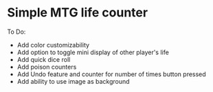 # Simple MTG life counter

To Do:
- Add color customizability
- Add option to toggle mini display of other player's life
- Add quick dice roll
- Add poison counters
- Add Undo feature and counter for number of times button pressed
- Add ability to use image as background
